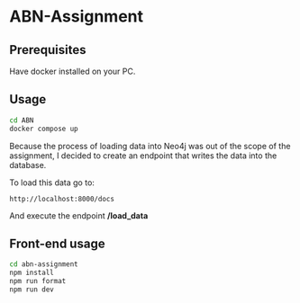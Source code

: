 # ABN-Assignment

## Prerequisites

Have docker installed on your PC.

## Usage
```bash
cd ABN
docker compose up
```

Because the process of loading data into Neo4j was out of the scope of the assignment, I decided to create an endpoint that writes the data into the database.

To load this data go to:
 
    http://localhost:8000/docs  

And execute the endpoint __/load_data__

## Front-end usage
```bash
cd abn-assignment
npm install
npm run format
npm run dev
```

